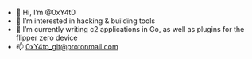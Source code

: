 - 👋 Hi, I’m @0xY4t0
- 👀 I’m interested in hacking & building tools
- 🌱 I’m currently writing c2 applications in Go,
     as well as plugins for the flipper zero device
- 📫 0xY4to_git@protonmail.com

<!---
0xY4t0/0xY4t0 is a ✨ special ✨ repository because its `README.md` (this file) appears on your GitHub profile.
You can click the Preview link to take a look at your changes.
--->
